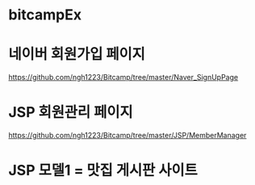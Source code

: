 # bitcampEx


# 네이버 회원가입 페이지
https://github.com/ngh1223/Bitcamp/tree/master/Naver_SignUpPage

# JSP 회원관리 페이지
https://github.com/ngh1223/Bitcamp/tree/master/JSP/MemberManager

# JSP 모델1 = 맛집 게시판 사이트
